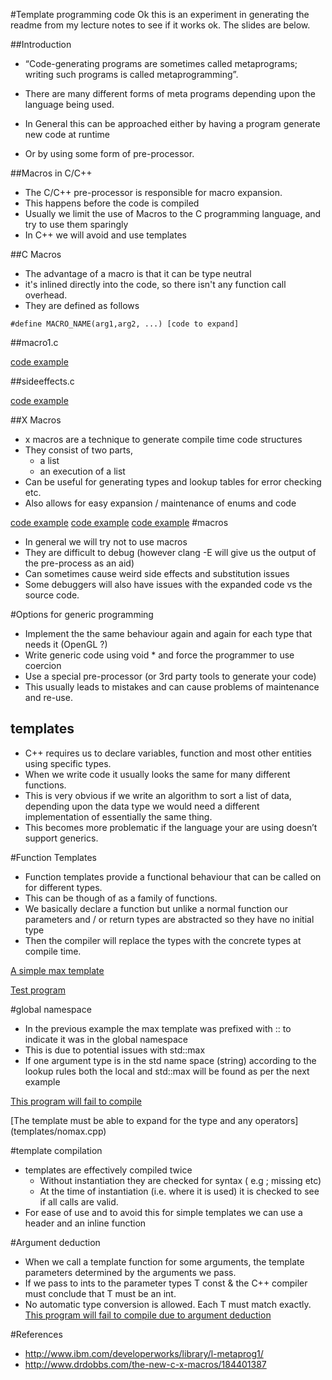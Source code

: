 #Template programming code
Ok this is an experiment in generating the readme from my lecture notes to see if it works ok. The slides are below.

##Introduction
* “Code-generating programs are sometimes called metaprograms; writing such programs is called metaprogramming”.

* There are many different forms of meta programs depending upon the language being used.

* In General this can be approached either by having a program generate new code at runtime

* Or by using some form of pre-processor.

##Macros in C/C++
* The C/C++ pre-processor is responsible for macro expansion.
* This happens before the code is compiled
* Usually we limit the use of Macros to the C programming language, and try to use them sparingly
* In C++ we will avoid and use templates

##C Macros
* The advantage of a macro is that it can be type neutral
* it's inlined directly into the code, so there isn't any function call overhead. 
* They are defined as follows

```#define MACRO_NAME(arg1,arg2, ...) [code to expand]```

##macro1.c 

[code example](macros/macro1.c)

##sideeffects.c

[code example](macros/sideeffect1.c)

##X Macros
* x macros are a technique to generate compile time code structures
* They consist of two parts, 
	* a list 
	* an execution of a list
* Can be useful for generating types and lookup tables for error checking etc.
* Also allows for easy expansion / maintenance of enums and code

[code example](macros/xmacro.c)
[code example](macros/xmacro1.c)
[code example](macros/xmacro2.c)
#macros
* In general we will try not to use macros
* They are difficult to debug (however clang -E will give us the output of the pre-process as an aid)
* Can sometimes cause weird side effects and substitution issues
* Some debuggers will also have issues with the expanded code vs the source code.

#Options for generic programming
* Implement the the same behaviour again and again for each type that needs it (OpenGL ?)
* Write generic code using void * and force the programmer to use coercion
* Use a special pre-processor (or 3rd party tools to generate your code)
* This usually leads to mistakes and can cause problems of maintenance and re-use.

## templates
* C++ requires us to declare variables, function and most other entities using specific types.
* When we write code it usually looks the same for many different functions.
* This is very obvious if we write an algorithm to sort a list of data, depending upon the data type we would need a different implementation of essentially the same thing.
* This becomes more problematic if the language your are using doesn’t support generics.

#Function Templates
* Function templates provide a functional behaviour that can be called on for different types.
* This can be though of as a family of functions.
* We basically declare a function but unlike a normal function our parameters and / or return types are abstracted so they have no initial type
* Then the compiler will replace the types with the concrete types at compile time.

[A simple max template ](templates/max.h)

[Test program](templates/maxtest.cpp)

#global namespace

* In the previous example the max template was prefixed with :: to indicate it was in the global namespace
* This is due to potential issues with std::max
* If one argument type is in the std name space (string) according to the lookup rules both the local and std::max will be found as per the next example

[This program will fail to compile](templates/ambmax1.cpp)

[The template must be able to expand for the type and any operators] (templates/nomax.cpp)

#template compilation
* templates are effectively compiled twice
	* Without instantiation they are checked for syntax ( e.g ; missing etc)
	* At the time of instantiation (i.e. where it is used) it is checked to see if all calls are valid.
* For ease of use and to avoid this for simple templates we can use a header and an inline function

#Argument deduction
* When we call a template function for some arguments, the template parameters determined by the arguments we pass.
* If we pass to ints to the parameter types T const & the C++ compiler must conclude that T must be an int.
* No automatic type conversion is allowed. Each T must match exactly.
[This program will fail to compile due to argument deduction](templates/argdeduct.cpp)



#References
* http://www.ibm.com/developerworks/library/l-metaprog1/
* http://www.drdobbs.com/the-new-c-x-macros/184401387


